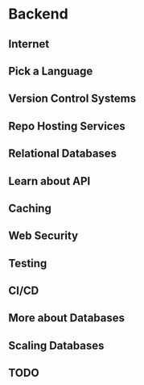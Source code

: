 # Backend

## Internet

## Pick a Language

## Version Control Systems

## Repo Hosting Services

## Relational Databases

## Learn about API

## Caching

## Web Security

## Testing 

## CI/CD

## More about Databases

## Scaling Databases

## TODO